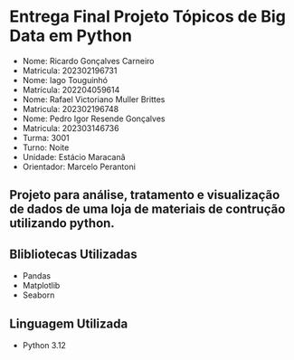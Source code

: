 # Entrega Final Projeto Tópicos de Big Data em Python

- Nome: Ricardo Gonçalves Carneiro
- Matricula: 202302196731
- Nome: Iago Touguinhó
- Matrícula: 202204059614
- Nome: Rafael Victoriano Muller Brittes 
- Matricula: 202302196748
- Nome: Pedro Igor Resende Gonçalves
- Matricula: 202303146736
- Turma: 3001
- Turno: Noite
- Unidade: Estácio Maracanã
- Orientador: Marcelo Perantoni

## Projeto para análise, tratamento e visualização de dados de uma loja de materiais de contrução utilizando python.

## Blibliotecas Utilizadas

- Pandas
- Matplotlib
- Seaborn

## Linguagem Utilizada
- Python 3.12
